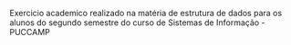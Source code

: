 Exercicio academico realizado na matéria de estrutura de dados para os alunos do segundo semestre do curso de Sistemas de Informação - PUCCAMP
